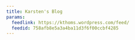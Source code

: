 ```yaml
---
title: Karsten's Blog
params:
  feedlink: https://kthoms.wordpress.com/feed/
  feedid: 758afb8e5a3a4ba11d3f6f00ccbf4285
---
```

